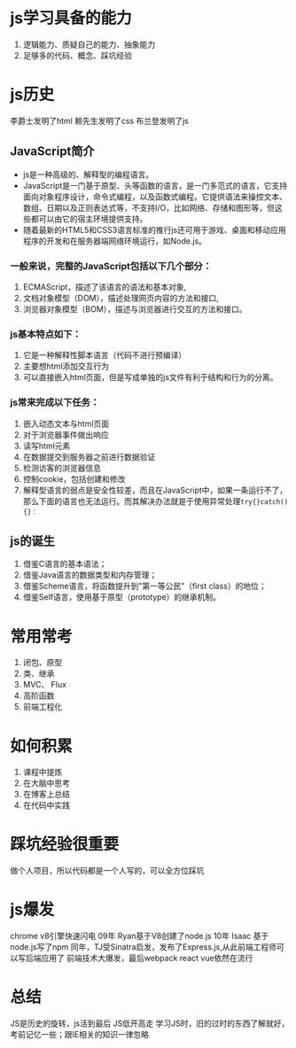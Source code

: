# js学习具备的能力
1. 逻辑能力、质疑自己的能力、抽象能力
2. 足够多的代码、概念、踩坑经验

# js历史
李爵士发明了html
赖先生发明了css
布兰登发明了js

## JavaScript简介
* js是一种高级的、解释型的编程语言。
* JavaScript是一门基于原型、头等函数的语言，是一门多范式的语言，它支持面向对象程序设计，命令式编程，以及函数式编程。它提供语法来操控文本、数组、日期以及正则表达式等，不支持I/O，比如网络、存储和图形等，但这些都可以由它的宿主环境提供支持。
* 随着最新的HTML5和CSS3语言标准的推行js还可用于游戏、桌面和移动应用程序的开发和在服务器端网络环境运行，如Node.js。

### 一般来说，完整的JavaScript包括以下几个部分：
1. ECMAScript，描述了该语言的语法和基本对象,
2. 文档对象模型（DOM），描述处理网页内容的方法和接口,
3. 浏览器对象模型（BOM），描述与浏览器进行交互的方法和接口。

### js基本特点如下：
1. 它是一种解释性脚本语言（代码不进行预编译）
2. 主要想html添加交互行为
3. 可以直接嵌入html页面，但是写成单独的js文件有利于结构和行为的分离。

### js常来完成以下任务：
1. 嵌入动态文本与html页面
2. 对于浏览器事件做出响应
3. 读写html元素
4. 在数据提交到服务器之前进行数据验证
5. 检测访客的浏览器信息
6. 控制cookie，包括创建和修改
7. 解释型语言的弱点是安全性较差，而且在JavaScript中，如果一条运行不了，那么下面的语言也无法运行。而其解决办法就是于使用异常处理`try{}catch(){}︰`

## js的诞生
1. 借鉴C语言的基本语法；
2. 借鉴Java语言的数据类型和内存管理；
3. 借鉴Scheme语言，将函数提升到"第一等公民"（first class）的地位；
4. 借鉴Self语言，使用基于原型（prototype）的继承机制。

# 常用常考
1. 闭包、原型
2. 类、继承
3. MVC、 Flux
4. 高阶函数
5. 前端工程化

# 如何积累
1. 课程中提炼
2. 在大脑中思考
3. 在博客上总结
4. 在代码中实践

# 踩坑经验很重要
做个人项目，所以代码都是一个人写的，可以全方位踩坑

# js爆发
chrome v8引擎快速闪电
09年 Ryan基于V8创建了node.js
10年 Isaac 基于node.js写了npm
同年，TJ受Sinatra启发，发布了Express.js,从此前端工程师可以写后端应用了
前端技术大爆发，最后webpack react vue依然在流行

# 总结
JS是历史的旋转，js活到最后
JS低开高走
学习JS时，旧的过时的东西了解就好，考前记忆一些；跟IE相关的知识一律忽略


